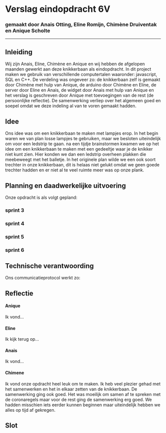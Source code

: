 # Verslag eindopdracht 6V
### gemaakt door Anais Otting, Eline Romijn, Chimène Druiventak en Anique Scholte

---

## Inleiding
Wij zijn Anais, Eline, Chimène en Anique en wij hebben de afgelopen maanden gewerkt aan deze knikkerbaan als eindopdracht. In dit project maken we gebruik van verschillende computertalen waaronder: javascript, SQL en C++. De verdeling was ongeveer zo: de knikkerbaan zelf is gemaakt door Chimène met hulp van Anique, de arduino door Chimène en Eline, de server door Eline en Anais, de widget door Anais met hulp van Anique en het verslag is geschreven door Anique met toevoegingen van de rest (de persoonlijke reflectie). De samenwerking verliep over het algemeen goed en soepel omdat we deze indeling al van te voren gemaakt hadden.



## Idee
Ons idee was om een knikkerbaan te maken met lampjes erop. In het begin waren we van plan losse lampjes te gebruiken, maar we besloten uiteindelijk om voor een ledstrip te gaan. na een tijdje brainstormen kwamen we op het idee om een knikkerbaan te maken met een gedeeltje waar je de knikker niet kunt zien. Hier konden we dan een ledstrip overheen plakken die meebeweegt met het balletje. In het originele plan wilde we een ook soort trechter in onze knikkerbaan, dit is helaas niet gelukt omdat we geen goede trechter hadden en er niet al te veel ruimte meer was op onze plank.


## Planning en daadwerkelijke uitvoering
Onze opdracht is als volgt gepland:

### sprint 3

### sprint 4

### sprint 5

### sprint 6



## Technische verantwoording
Ons communicatieprotocol werkt zo:



## Reflectie
#### Anique
Ik vond...

#### Eline
Ik kijk terug op...

#### Anais
Ik vond...

#### Chimene
Ik vond onze opdracht heel leuk om te maken. Ik heb veel plezier gehad met het samenwerken en het in elkaar zetten van de knikkerbaan. De samenwerking ging ook goed. Het was moeilijk om samen af te spreken met de coronaregels maar voor de rest ging de samenwerking erg goed. We hadden misschien iets eerder kunnen beginnen maar uiteindelijk hebben we alles op tijd af gekregen. 



## Slot
